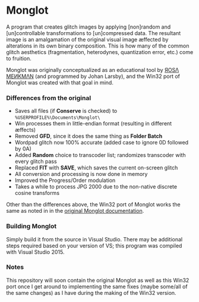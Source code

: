 Monglot
===============

A program that creates glitch images by applying [non]random and [un]controllable transformations to [un]compressed data. The resultant image is an amalgamation of the original visual image æffected by alterations in its own binary composition. This is how many of the common glitch aesthetics (fragmentation, heterodynes, quantization error, etc.) come to fruition.

Monglot was originally conceptualized as an educational tool by [ЯOSΛ MEИKMΛN](http://rosa-menkman.blogspot.com) (and programmed by Johan Larsby), and the Win32 port of Monglot was created with that goal in mind.

### Differences from the original
* Saves all files (if **Conserve** is checked) to `%USERPROFILE%\Documents\Monglot\`
* Win processes them in little-endian format (resulting in different æffects)
* Removed **GFD**, since it does the same thing as **Folder Batch**
* Wordpad glitch now 100% accurate (added case to ignore 0D followed by 0A)
* Added **Random** choice to transcoder list; randomizes transcoder with every glitch pass
* Replaced **FIT** with **SAVE**, which saves the current on-screen glitch
* All conversion and processing is now done in memory
* Improved the Progress/Order modulation
* Takes a while to process JPG 2000 due to the non-native discrete cosine transforms

Other than the differences above, the Win32 port of Monglot works the same as noted in in the [original Monglot documentation](http://rosa-menkman.blogspot.com/2011/01/monglot.html).

### Building Monglot
Simply build it from the source in Visual Studio. There may be additional steps required based on your version of VS; this program was compiled with Visual Studio 2015.

### Notes
This repository will soon contain the original Monglot as well as this Win32 port once I get around to implementing the same fixes (maybe some/all of the same changes) as I have during the making of the Win32 version.